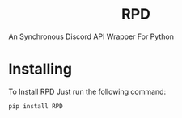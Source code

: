 <h1 align="center">RPD</h1>

An Synchronous Discord API Wrapper For Python

# Installing

To Install RPD Just run the following command:

```py
pip install RPD
```
